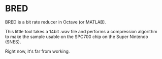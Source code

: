 # BRED
BRED is a bit rate reducer in Octave (or MATLAB).

This little tool takes a 14bit .wav file and performs a compression algorithm to make the sample usable on the SPC700 chip on the Super Nintendo (SNES).

Right now, it's far from working.
